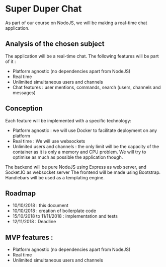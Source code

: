 # Super Duper Chat

As part of our course on NodeJS, we will be making a real-time chat application.

## Analysis of the chosen subject

The application will be a real-time chat. The following features will be part of it :

- Platform agnostic (no dependencies apart from NodeJS)
- Real time
- Unlimited simultaneous users and channels
- Chat features : user mentions, commands, search (users, channels and messages)

## Conception

Each feature will be implemented with a specific technology:

- Platform agnostic : we will use Docker to facilitate deployment on any platform
- Real time : We will use websockets
- Unlimited users and channels : the only limit will be the capacity of the container as it is only a memory and CPU problem.
    We will try to optimise as much as possible the application though.

The backend will be pure NodeJS using Express as web server, and Socket.IO as websocket server
The frontend will be made using Bootstrap. Handlebars will be used as a templating engine.

## Roadmap

- 10/10/2018 : this document
- 10/10/2018 : creation of boilerplate code
- 15/10/2018 to 11/11/2018 : implementation and tests
- 12/11/2018 : Deadline

## MVP features :

- Platform agnostic (no dependencies apart from NodeJS)
- Real time
- Unlimited simultaneous users and channels
